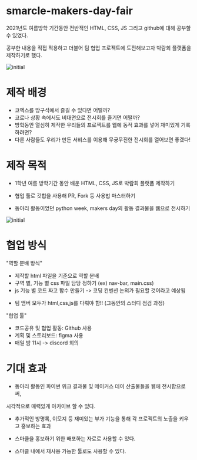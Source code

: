 # smarcle-makers-day-fair

2021년도 여름방학 기간동안 전반적인 HTML, CSS, JS 그리고 github에 대해 공부할 수 있었다.

공부한 내용을 직접 적용하고 더불어 팀 협업 프로젝트에 도전해보고자 박람회 플랫폼을 제작하기로 했다.

![initial](https://img1.daumcdn.net/thumb/R1280x0/?scode=mtistory2&fname=https%3A%2F%2Fblog.kakaocdn.net%2Fdn%2FbHOzel%2Fbtrj4nC33qT%2FvyZozTcKBTIReV4tMZtoEk%2Fimg.png)

# 제작 배경
- 코엑스를 방구석에서 즐길 수 있다면 어떨까?
- 코로나 상황 속에서도 비대면으로 전시회를 즐기면 어떨까?
- 방학동안 열심히 제작한 우리들의 프로젝트를 웹에 동적 효과를 넣어 재미있게 기록 하려면?
- 다른 사람들도 우리가 만든 서비스를 이용해 무궁무진한 전시회를 열어보면 좋겠다!

 

# 제작 목적
- 1학년 여름 방학기간 동안 배운 HTML, CSS, JS로 박람회 플랫폼 제작하기

- 협업 툴로 깃헙을 사용해 PR, Fork 등 사용법 마스터하기

-  동아리 활동이었던 python week, makers day의 활동 결과물을 웹으로 전시하기

 ![initial](https://img1.daumcdn.net/thumb/R1280x0/?scode=mtistory2&fname=https%3A%2F%2Fblog.kakaocdn.net%2Fdn%2Fzm5He%2Fbtrkcsv5rTY%2F3ak8xtkg2oJHaY5Z8jI6y0%2Fimg.png)


 
# 협업 방식
"역할 분배 방식"

- 제작할 html 파일을 기준으로 역할 분배
- 구역 별, 기능 별 css 파일 담당 정하기 (ex) nav-bar, main.css)
- js 기능 별 코드 짜고 함수 만들기 
-> 코딩 컨벤션 논의가 필요할 것이라고 예상됨

* 팀 맴버 모두가 html,css,js를 다뤄야 함!! (그동안의 스터디 점검 과정)

 

"협업 툴"

- 코드공유 및 협업 활동: Github 사용
- 계획 및 스토리보드: figma 사용
- 매일 밤 11시 -> discord 회의

 

# 기대 효과
- 동아리 활동인 파이썬 위크 결과물 및 메이커스 데이 산출물들을 웹에 전시함으로써,

시각적으로 매력있게 아카이브 할 수 있다.

- 추가적인 방명록, 이모지 등 재미있는 부가 기능을 통해 각 프로젝트의 노출을 키우고 홍보하는 효과

- 스마클을 홍보하기 위한 배포하는 자료로 사용할 수 있다.

- 스마클 내에서 재사용 가능한 툴로도 사용할 수 있다.
